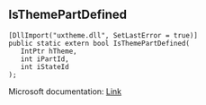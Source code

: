 ## IsThemePartDefined

```
[DllImport("uxtheme.dll", SetLastError = true)]
public static extern bool IsThemePartDefined(
   IntPtr hTheme,
   int iPartId,
   int iStateId
);
```

Microsoft documentation: [Link](https://docs.microsoft.com/en-us/windows/win32/api/uxtheme/nf-uxtheme-isthemepartdefined)
